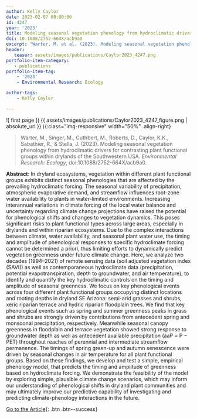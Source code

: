 ```yaml
---
author: Kelly Caylor
date: 2023-02-07 00:00:00
id: 4247
year: '2023'
title: Modeling seasonal vegetation phenology from hydroclimatic drivers for contrasting plant functional groups within drylands of the Southwestern USA
doi: 10.1088/2752-664X/acb9a0
excerpt: "Warter, M. et al. (2023). Modeling seasonal vegetation phenology from hydroclimatic drivers for contrasting plant functional groups within drylands of the Southwestern USA. _Environmental Research: Ecology_, doi:10.1088/2752-664X/acb9a0."
header:
   teaser: assets/images/publications/Caylor2023_4247.png
portfolio-item-category:
   - publications
portfolio-item-tag:
    - '2023'
    - Environmental Research: Ecology

author-tags:
    - Kelly Caylor

---
```


![ first page ]( {{ assets/images/publications/Caylor2023_4247_figure.png | absolute_url }} ){:class="img-responsive" width="50%" .align-right}

> Warter, M., Singer, M., Cuthbert, M., Roberts, D., Caylor, K.K., Sabathier, R., & Stella, J. (2023). Modeling seasonal vegetation phenology from hydroclimatic drivers for contrasting plant functional groups within drylands of the Southwestern USA. _Environmental Research: Ecology_, doi:10.1088/2752-664X/acb9a0.

**Abstract**: In dryland ecosystems, vegetation within different plant functional groups exhibits distinct seasonal phenologies that are affected by the prevailing hydroclimatic forcing. The seasonal variability of precipitation, atmospheric evaporative demand, and streamflow influences root-zone water availability to plants in water-limited environments. Increasing interannual variations in climate forcing of the local water balance and uncertainty regarding climate change projections have raised the potential for phenological shifts and changes to vegetation dynamics. This poses significant risks to plant functional types across large areas, especially in drylands and within riparian ecosystems. Due to the complex interactions between climate, water availability, and seasonal plant water use, the timing and amplitude of phenological responses to specific hydroclimate forcing cannot be determined a priori, thus limiting efforts to dynamically predict vegetation greenness under future climate change. Here, we analyze two decades (1994–2021) of remote sensing data (soil adjusted vegetation index (SAVI)) as well as contemporaneous hydroclimate data (precipitation, potential evapotranspiration, depth to groundwater, and air temperature), to identify and quantify the key hydroclimatic controls on the timing and amplitude of seasonal greenness. We focus on key phenological events across four different plant functional groups occupying distinct locations and rooting depths in dryland SE Arizona: semi-arid grasses and shrubs, xeric riparian terrace and hydric riparian floodplain trees. We find that key phenological events such as spring and summer greenness peaks in grass and shrubs are strongly driven by contributions from antecedent spring and monsoonal precipitation, respectively. Meanwhile seasonal canopy greenness in floodplain and terrace vegetation showed strong response to groundwater depth as well as antecedent available precipitation (aaP = P − PET) throughout reaches of perennial and intermediate streamflow permanence. The timings of spring green-up and autumn senescence were driven by seasonal changes in air temperature for all plant functional groups. Based on these findings, we develop and test a simple, empirical phenology model, that predicts the timing and amplitude of greenness based on hydroclimate forcing. We demonstrate the feasibility of the model by exploring simple, plausible climate change scenarios, which may inform our understanding of phenological shifts in dryland plant communities and may ultimately improve our predictive capability of investigating and predicting climate-phenology interactions in the future.

[Go to the Article](https://www.doi.org/10.1088/2752-664X/acb9a0){: .btn .btn--success}